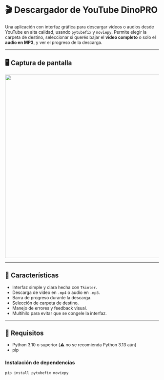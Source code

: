 # 🎬 Descargador de YouTube DinoPRO

Una aplicación con interfaz gráfica para descargar videos o audios desde YouTube en alta calidad, usando `pytubefix` y `moviepy`. Permite elegir la carpeta de destino, seleccionar si querés bajar el **video completo** o solo el **audio en MP3**, y ver el progreso de la descarga.

---

## 🖥️ Captura de pantalla
<img src="https://github.com/tuusuario/tu-repo/raw/main/screenshot.png" width="600">

---

## 🚀 Características

- Interfaz simple y clara hecha con `Tkinter`.
- Descarga de video en `.mp4` o audio en `.mp3`.
- Barra de progreso durante la descarga.
- Selección de carpeta de destino.
- Manejo de errores y feedback visual.
- Multihilo para evitar que se congele la interfaz.

---

## 🔧 Requisitos

- Python 3.10 o superior (⚠️ no se recomienda Python 3.13 aún)
- pip

### Instalación de dependencias

```bash
pip install pytubefix moviepy
